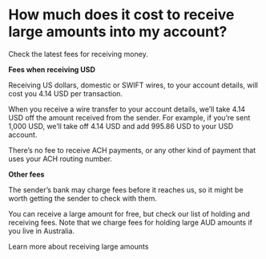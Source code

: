 # How much does it cost to receive large amounts into my account?

Check the latest fees for receiving money.

 **Fees when receiving USD**

Receiving US dollars, domestic or SWIFT wires, to your account details, will cost you 4.14 USD per transaction. 

When you receive a wire transfer to your account details, we’ll take 4.14 USD off the amount received from the sender. For example, if you’re sent 1,000 USD, we’ll take off 4.14 USD and add 995.86 USD to your USD account.

There’s no fee to receive ACH payments, or any other kind of payment that uses your ACH routing number.

 **Other fees**

The sender’s bank may charge fees before it reaches us, so it might be worth getting the sender to check with them.

You can receive a large amount for free, but check our list of holding and receiving fees. Note that we charge fees for holding large AUD amounts if you live in Australia. 

Learn more about receiving large amounts